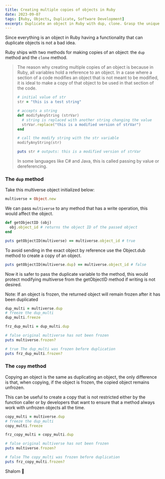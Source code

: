 ```yaml
---
title: Creating multiple copies of objects in Ruby
date: 2023-09-07
tags: [Ruby, Objects, Duplicate, Software Development]
excerpt: Duplicate an object in Ruby with dup, clone. Grasp the unique scenario that which each of the methods shines.
---
```


Since everything is an object in Ruby having a functionality that can duplicate objects is not a bad idea.

Ruby ships with two methods for making copies of an object: the `dup` method and the `clone` method.

> The reason why creating multiple copies of an object is because in Ruby, all variables hold a reference to an object. In a case where a section of a code modifies an object that is not meant to be modified, it is ideal to make a copy of that object to be used in that section of the code. 
>
> ```ruby
> # initial value of str
> str = "this is a test string"
> 
> # accepts a string
> def modifyAnyString (strVar) 
> 	# string is replaced with another string changing the value
> 	strVar.replace("this is a modified version of strVar")
> end
> 
> # call the modify string with the str variable
> modifyAnyString(str)
> 
> puts str # outputs: this is a modified version of strVar
> ```
>
> In some languages like C# and Java, this is called passing by value or dereferencing.





### The `dup` method

Take this multiverse object initialized below:

```ruby
multiverse = Object.new
```

We can pass `multiverse` to any method that has a write operation, this would affect the object.

```ruby
def getObjectID (obj)
  obj.object_id # returns the object ID of the passed object
end

puts getObjectID(multiverse) == multiverse.object_id # true
```

To avoid sending in the exact object by reference use the Object.dub method to create a copy of an object.

```ruby
puts getObjectID(multiverse.dup) == multiverse.object_id # false
```

Now it is safer to pass the duplicate variable to the method, this would protect modifying multiverse from the getObjectID method if writing is not desired.

Note: If an object is frozen, the returned object will remain frozen after it has been duplicated

```ruby
dup_multi = multiverse.dup
# freeze the dup_multi
dup_multi.freeze

frz_dup_multi = dup_multi.dup

# false original multiverse has not been frozen
puts multiverse.frozen? 

# true The dup_multi was frozen before duplication
puts frz_dup_multi.frozen? 
```



### The `copy` method

Copying an object is the same as duplicating an object, the only difference is that, when copying, if the object is frozen, the copied object remains unfrozen.

This can be useful to create a copy that is not restricted either by the function caller or by developers that want to ensure that a method always work with unfrozen objects all the time.

```ruby
copy_multi = multiverse.dup
# freeze the dup_multi
copy_multi.freeze

frz_copy_multi = copy_multi.dup

# false original multiverse has not been frozen
puts multiverse.frozen?

# false The copy_multi was frozen before duplication
puts frz_copy_multi.frozen? 
```



Shalom 🙇 



